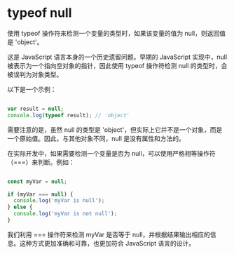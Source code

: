 # typeof null

使用 typeof 操作符来检测一个变量的类型时，如果该变量的值为 null，则返回值是 'object'。

这是 JavaScript 语言本身的一个历史遗留问题。早期的 JavaScript 实现中，null 被表示为一个指向空对象的指针，因此使用 typeof 操作符检测 null 的类型时，会被误判为对象类型。

以下是一个示例：

```javascript

var result = null;
console.log(typeof result); // 'object'

```

需要注意的是，虽然 null 的类型是 'object'，但实际上它并不是一个对象，而是一个原始值。因此，与其他对象不同，null 是没有属性和方法的。

在实际开发中，如果需要检测一个变量是否为 null，可以使用严格相等操作符（===）来判断。例如：


```javascript

const myVar = null;

if (myVar === null) {
  console.log('myVar is null');
} else {
  console.log('myVar is not null');
}

```

我们利用 === 操作符来检测 myVar 是否等于 null，并根据结果输出相应的信息。这种方式更加准确和可靠，也更加符合 JavaScript 语言的设计。
